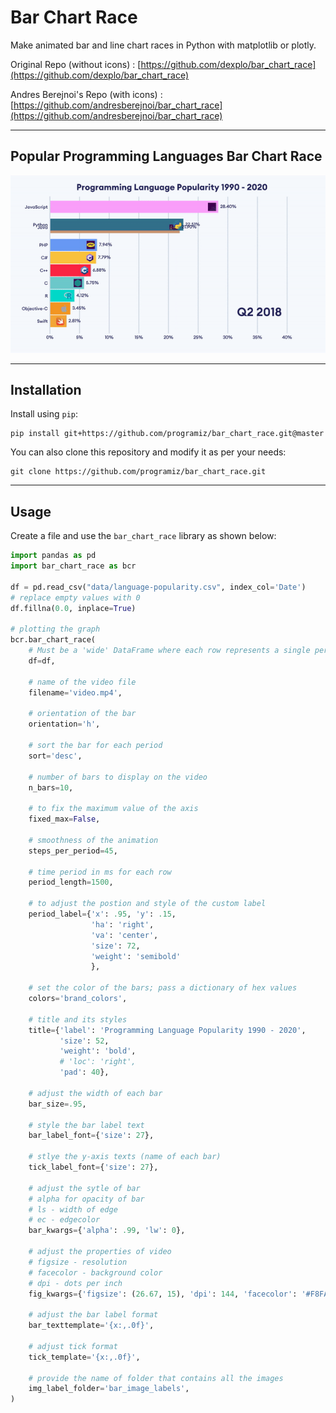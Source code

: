 # Bar Chart Race
Make animated bar and line chart races in Python with matplotlib or plotly.

Original Repo (without icons) : [https://github.com/dexplo/bar_chart_race](https://github.com/dexplo/bar_chart_race)

Andres Berejnoi's Repo (with icons) : [https://github.com/andresberejnoi/bar_chart_race](https://github.com/andresberejnoi/bar_chart_race)

---

## Popular Programming Languages Bar Chart Race
![img](programming_languages.gif)

---

## Installation

Install using `pip`:

```
pip install git+https://github.com/programiz/bar_chart_race.git@master
```

You can also clone this repository and modify it as per your needs:

```
git clone https://github.com/programiz/bar_chart_race.git
```

---

## Usage

Create a file and use the `bar_chart_race` library as shown below:

```python
import pandas as pd
import bar_chart_race as bcr

df = pd.read_csv("data/language-popularity.csv", index_col='Date')
# replace empty values with 0
df.fillna(0.0, inplace=True)

# plotting the graph
bcr.bar_chart_race(
    # Must be a 'wide' DataFrame where each row represents a single period of time.
    df=df,

    # name of the video file
    filename='video.mp4',

    # orientation of the bar
    orientation='h',

    # sort the bar for each period
    sort='desc',

    # number of bars to display on the video
    n_bars=10,

    # to fix the maximum value of the axis
    fixed_max=False,

    # smoothness of the animation
    steps_per_period=45,

    # time period in ms for each row
    period_length=1500,  

    # to adjust the postion and style of the custom label
    period_label={'x': .95, 'y': .15,
                  'ha': 'right',
                  'va': 'center',
                  'size': 72,
                  'weight': 'semibold'
                  },

    # set the color of the bars; pass a dictionary of hex values
    colors='brand_colors',

    # title and its styles
    title={'label': 'Programming Language Popularity 1990 - 2020',
           'size': 52,
           'weight': 'bold',
           # 'loc': 'right',
           'pad': 40},
           
    # adjust the width of each bar
    bar_size=.95,
    
    # style the bar label text
    bar_label_font={'size': 27},

    # stlye the y-axis texts (name of each bar)
    tick_label_font={'size': 27},  

    # adjust the sytle of bar
    # alpha for opacity of bar
    # ls - width of edge
    # ec - edgecolor
    bar_kwargs={'alpha': .99, 'lw': 0},

    # adjust the properties of video
    # figsize - resolution
    # facecolor - background color
    # dpi - dots per inch
    fig_kwargs={'figsize': (26.67, 15), 'dpi': 144, 'facecolor': '#F8FAFF'},

    # adjust the bar label format
    bar_texttemplate='{x:,.0f}',
    
    # adjust tick format
    tick_template='{x:,.0f}',

    # provide the name of folder that contains all the images
    img_label_folder='bar_image_labels',
)
```